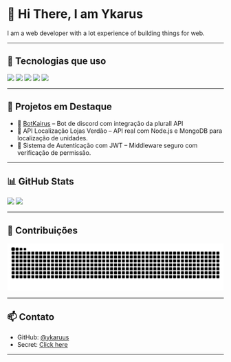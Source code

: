 <h1 align="left">👋 Hi There, I am Ykarus</h1>

<p align="left">
  I am a web developer with a lot experience of building things for web.
</p>

---

## 🚀 Tecnologias que uso

<p align="left">
  <img src="https://img.shields.io/badge/Node.js-339933?style=for-the-badge&logo=nodedotjs&logoColor=white" />
  <img src="https://img.shields.io/badge/Express.js-000000?style=for-the-badge&logo=express&logoColor=white" />
  <img src="https://img.shields.io/badge/MongoDB-4EA94B?style=for-the-badge&logo=mongodb&logoColor=white" />
  <img src="https://img.shields.io/badge/TypeScript-3178C6?style=for-the-badge&logo=typescript&logoColor=white" />
  <img src="https://img.shields.io/badge/Git-F05032?style=for-the-badge&logo=git&logoColor=white" />
</p>

---

## 🧩 Projetos em Destaque

- 🔔 [BotKairus](https://github.com/ykaruus/BotKairus) – Bot de discord com integração da plurall API
- 📍 API Localização Lojas Verdão – API real com Node.js e MongoDB para localização de unidades.
- 🔐 Sistema de Autenticação com JWT – Middleware seguro com verificação de permissão.

---

## 📊 GitHub Stats

<p align="left">
  <img height="180em" src="https://github-readme-stats.vercel.app/api?username=ykaruus&show_icons=true&theme=radical&include_all_commits=true&count_private=true"/>
  <img height="180em" src="https://github-readme-stats.vercel.app/api/top-langs/?username=ykaruus&layout=compact&langs_count=7&theme=radical"/>
</p>

---

## 🐍 Contribuições

![snake gif](https://github.com/ykaruus/ykaruus/blob/output/github-contribution-grid-snake-dark.svg?palette=dracula)

---

## 📫 Contato

- GitHub: [@ykaruus](https://github.com/ykaruus)
- Secret: [Click here](https://ykarusdev.vercel.app/)

---
